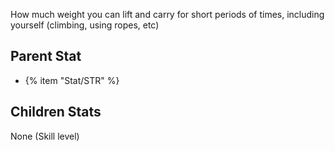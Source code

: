 How much weight you can lift and carry for short periods of times, including yourself (climbing, using ropes, etc)

## Parent Stat

* {% item "Stat/STR" %}

## Children Stats

None (Skill level)
